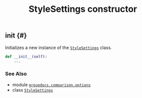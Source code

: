 ﻿---
title: StyleSettings constructor
second_title: GroupDocs.Comparison for Python via .NET API References
description: 
type: docs
url: /python-net/groupdocs.comparison.options/stylesettings/__init__/
is_root: false
weight: 10
---

## __init__ {#}

Initializes a new instance of the [`StyleSettings`](/comparison/python-net/groupdocs.comparison.options/stylesettings) class.



```python
def __init__(self):
    ...
```





### See Also
* module [`groupdocs.comparison.options`](../../)
* class [`StyleSettings`](/comparison/python-net/groupdocs.comparison.options/stylesettings)
